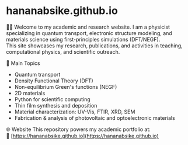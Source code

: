 # hananabsike.github.io

👩‍🔬 Welcome to my academic and research website. 
I am a physicist specializing in quantum transport, electronic structure modeling, and materials science using first-principles simulations (DFT/NEGF).  
This site showcases my research, publications, and activities in teaching, computational physics, and scientific outreach.

🔬 Main Topics
- Quantum transport 
- Density Functional Theory (DFT)  
- Non-equilibrium Green's functions (NEGF)  
- 2D materials  
- Python for scientific computing
- Thin film synthesis and deposition
- Material characterization: UV-Vis, FTIR, XRD, SEM
- Fabrication & analysis of photovoltaic and optoelectronic materials

🌐 Website
This repository powers my academic portfolio at:  
🔗 [https://hananabsike.github.io](https://hananabsike.github.io)
